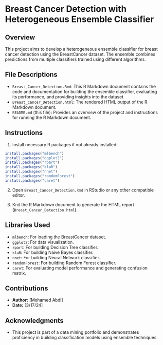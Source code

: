 
# Breast Cancer Detection with Heterogeneous Ensemble Classifier

## Overview
This project aims to develop a heterogeneous ensemble classifier for breast cancer detection using the BreastCancer dataset. The ensemble combines predictions from multiple classifiers trained using different algorithms.

## File Descriptions
- `Breast_Cancer_Detection.Rmd`: This R Markdown document contains the code and documentation for building the ensemble classifier, evaluating its performance, and providing insights into the dataset.
- `Breast_Cancer_Detection.html`: The rendered HTML output of the R Markdown document.
- `README.md` (this file): Provides an overview of the project and instructions for running the R Markdown document.

## Instructions
1. Install necessary R packages if not already installed:
  ```R
install.packages("mlbench")
install.packages("ggplot2")
install.packages("rpart")
install.packages("klaR")
install.packages("nnet")
install.packages("randomForest")
install.packages("caret")
```

2. Open `Breast_Cancer_Detection.Rmd` in RStudio or any other compatible editor.

3. Knit the R Markdown document to generate the HTML report (`Breast_Cancer_Detection.html`).

## Libraries Used
- `mlbench`: For loading the BreastCancer dataset.
- `ggplot2`: For data visualization.
- `rpart`: For building Decision Tree classifier.
- `klaR`: For building Naive Bayes classifier.
- `nnet`: For building Neural Network classifier.
- `randomForest`: For building Random Forest classifier.
- `caret`: For evaluating model performance and generating confusion matrix.

## Contributions
- **Author:** [Mohamed Abdi]
- **Date:** [3/17/24]

## Acknowledgments
- This project is part of a data mining portfolio and demonstrates proficiency in building classification models using ensemble techniques.


